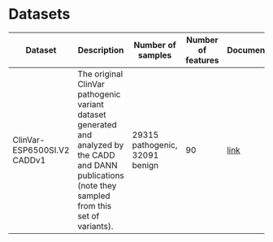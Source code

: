 # Datasets

| Dataset | Description | Number of samples | Number of features | Documentation |
|---|---|---|---|---|
| ClinVar-ESP6500SI.V2 CADDv1 | The original ClinVar pathogenic variant dataset generated and analyzed by the CADD and DANN publications (note they sampled from this set of variants). | 29315 pathogenic, 32091 benign | 90 | [link](#clinvar_esp_caddv1) |

